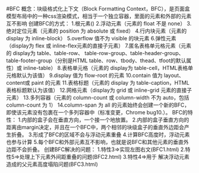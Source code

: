 #BFC
概念：块级格式化上下文（Block Formatting Context，BFC），是页面盒模型布局中的一种css渲染模式，相当于一个独立容器，里面的元素和外部的元素互不影响
创建BFC的方式：
  1.根元素(<html>)
  2.浮动元素（元素的 float 不是 none）
  3.绝对定位元素（元素的 position 为 absolute 或 fixed）
  4.行内块元素（元素的 display 为 inline-block）
  5.overflow 值不为 visible 的块元素
  6.弹性元素（display为 flex 或 inline-flex元素的直接子元素）
  7.匿名表格单元格元素（元素的 display为 table、table-row、 table-row-group、table-header-group、table-footer-group（分别是HTML table、row、tbody、thead、tfoot的默认属性）或 inline-table）
  8.表格单元格（元素的 display为 table-cell，HTML表格单元格默认为该值）
  9.display 值为 flow-root 的元素
  10.contain 值为 layout、content或 paint 的元素
  11.表格标题（元素的 display 为 table-caption，HTML表格标题默认为该值）
  12.网格元素（display为 grid 或 inline-grid 元素的直接子元素）
  13.多列容器（元素的 column-count 或 column-width 不为 auto，包括 column-count 为 1）
  14.column-span 为 all 的元素始终会创建一个新的BFC，即使该元素没有包裹在一个多列容器中（标准变更，Chrome bug10.）。
BFC的特性：
  1.内部的盒子会在垂直方向，一个接一个地放置。
  2.内部的盒子垂直方向的距离由margin决定，并且在一个BFC中，两个相邻的块级盒子的垂直外边距会产生折叠。
  3.形成了BFC的区域不会与浮动元素重叠
  4.计算BFC高度时，浮动元素也参与计算
  5.每个BFC和外部元素互不影响，也就是说BFC和其他元素的垂直外边距不会折叠。
创建BFC解决的问题：
  1.特性3=>实现左图右文(BFC1.html)
  2.特性5=>处理上下元素外间距重叠的问题(BFC2.html)
  3.特性4=>用于 解决浮动元素造成的父元素高度塌陷问题(BFC3.html)
